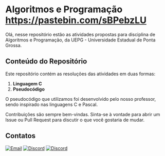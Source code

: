 # Algoritmos e Programação https://pastebin.com/sBPebzLU

Olá, nesse repositório estão as atividades propostas para disciplina de Algoritmos e Programação, da UEPG - Universidade Estadual de Ponta Grossa. 
## Conteúdo do Repositório

Este repositório contém as resoluções das atividades em duas formas:<br>
1. **Linguagem C** 
2. **Pseudocódigo**

O pseudocódigo que utilizamos foi desenvolvido pelo nosso professor, sendo inspirado nas linguagens C e Pascal.


Contribuições são sempre bem-vindas. Sinta-se à vontade para abrir um Issue ou Pull Request para discutir o que você gostaria de mudar.

## Contatos

<a href="https://github.com/zDaanYT" target="_blank"><img src="https://img.shields.io/badge/GitHub-100000?style=for-the-badge&logo=github&logoColor=white" alt="Email"></a>
<a href="https://discord.com/invite/v8ZqdXh" target="_blank"><img src="https://img.shields.io/badge/Discord-7289DA?style=for-the-badge&logo=discord&logoColor=white" alt="Discord"></a>
<a href="https://www.instagram.com/mr.danilo__/" target="_blank"><img src="https://img.shields.io/badge/-Instagram-%23E4405F?style=for-the-badge&logo=instagram&logoColor=white" alt="Discord"></a>
